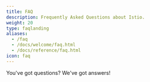 ```yaml
---
title: FAQ
description: Frequently Asked Questions about Istio.
weight: 20
type: faqlanding
aliases:
  - /faq
  - /docs/welcome/faq.html
  - /docs/reference/faq.html
icon: faq
---
```


You've got questions? We've got answers!
